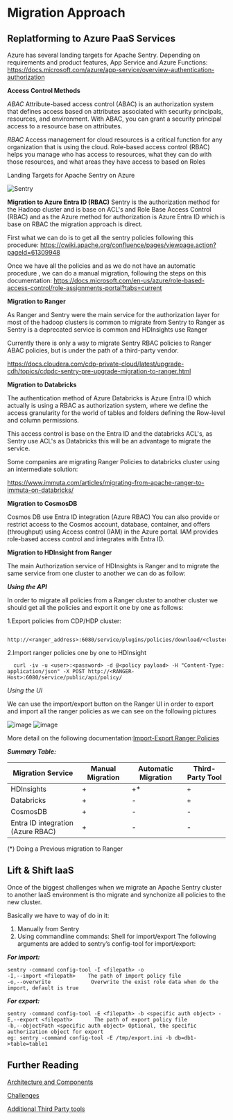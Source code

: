 # Migration Approach

## Replatforming to Azure PaaS Services ##

Azure has several landing targets for Apache Sentry. Depending on requirements and product features, App Service and Azure Functions:
https://docs.microsoft.com/azure/app-service/overview-authentication-authorization

**Access Control Methods** 

*ABAC*
Attribute-based access control (ABAC) is an authorization system that defines access based on attributes associated with security principals, resources, and environment. With ABAC, you can grant a security principal access to a resource base on attributes.

*RBAC*
Access management for cloud resources is a critical function for any organization that is using the cloud. Role-based access control (RBAC) helps you manage who has access to resources, what they can do with those resources, and what areas they have access to based on Roles

Landing Targets for Apache Sentry on Azure


![Sentry](https://user-images.githubusercontent.com/7907123/132818412-f2f22608-7dc9-4a9b-b26f-c18571634ba9.png)


**Migration to Azure Entra ID (RBAC)**
Sentry is the authorization method for the Hadoop cluster and is base on ACL's and Role Base Access Control (RBAC) and as the Azure method for authorization is Azure Entra ID which is base on RBAC the migration approach is direct.

First what we can do is to get all the sentry policies following this procedure:
https://cwiki.apache.org/confluence/pages/viewpage.action?pageId=61309948

Once we have all the policies  and as we do not have an automatic procedure , we can do a manual migration, following the steps on this documentation:
https://docs.microsoft.com/en-us/azure/role-based-access-control/role-assignments-portal?tabs=current

**Migration to Ranger**

As Ranger and Sentry were the main service for the authorization layer for most of the hadoop clusters is common to migrate from Sentry to Ranger as Sentry is a deprecated service is common and HDInsights use Ranger

Currently there is only a way to migrate Sentry RBAC policies to Ranger ABAC policies, but is under the path of a third-party vendor.

https://docs.cloudera.com/cdp-private-cloud/latest/upgrade-cdh/topics/cdpdc-sentry-pre-upgrade-migration-to-ranger.html


**Migration to Databricks**

The authentication method of Azure Databricks is Azure Entra ID which actually is using a RBAC as authorization system, where we define the access granularity for the world of tables and folders defining the Row-level and column permissions. 

This access control is base on the Entra ID and the databricks ACL's, as Sentry use ACL's as Databricks this will be an advantage to migrate the service. 

Some companies are migrating Ranger Policies to databricks cluster using an intermediate solution:

https://www.immuta.com/articles/migrating-from-apache-ranger-to-immuta-on-databricks/


**Migration to CosmosDB**

Cosmos DB use Entra ID integration (Azure RBAC)	You can also provide or restrict access to the Cosmos account, database, container, and offers (throughput) using Access control (IAM) in the Azure portal. IAM provides role-based access control and integrates with Entra ID.


**Migration to  HDInsight from Ranger**

The main Authorization service of HDInsights is Ranger and to migrate the same service from one cluster to another we can do as follow:

**_Using the API_**

In order to migrate all policies from a Ranger cluster to another cluster we should get all the policies and export it one by one as follows:

1.Export policies from CDP/HDP cluster:
```console
  http://<ranger_address>:6080/service/plugins/policies/download/<clustername>_hadoop
```
2.Import ranger policies one by one to HDInsight 
```console  
  curl -iv -u <user>:<password> -d @<policy payload> -H "Content-Type: application/json" -X POST http://<RANGER-Host>:6080/service/public/api/policy/
```  
*Using the UI*

We can use the import/export button on the Ranger UI in order to export and import all the ranger policies as we can see on the following pictures

![image](https://user-images.githubusercontent.com/7907123/125410503-3906c080-e3bd-11eb-9026-758cf6b1e81c.png)
![image](https://user-images.githubusercontent.com/7907123/125410524-3efca180-e3bd-11eb-939f-0042e67cf096.png)


More detail on the following documentation:[Import-Export Ranger Policies](https://cwiki.apache.org/confluence/display/RANGER/User+Guide+For+Import-Export)


***Summary Table:***

| Migration Service                      | Manual Migration                       | Automatic Migration | Third-Party Tool |
| ----------------------------------------- | ------------------------------------------------------------ | ------------------------------------------------------------ |------------------------------------------------------------ |
| HDInsights                         |      + |     +* |     + |
| Databricks                             |     + |     - |      + |
| CosmosDB |     + |     - |      - |
| Entra ID integration (Azure RBAC) |     + |     - |      - |

(*) Doing a Previous migration to Ranger




## Lift & Shift IaaS ##

Once of the biggest challenges when we migrate an Apache Sentry cluster to another IaaS environment is tho migrate and synchonize all policies to the new cluster.

Basically we have to way of do in it:

1. Manually from Sentry 
2. Using commandline commands:
Shell for import/export
The following arguments are added to sentry’s config-tool for import/export:

**_For import:_**

```
sentry -command config-tool -I <filepath> -o 
-I,--import <filepath>    The path of import policy file 
-o,--overwrite             Overwrite the exist role data when do the import, default is true
```

**_For export:_**

```
sentry -command config-tool -E <filepath> -b <specific auth object> -E,--export <filepath>       The path of export policy file 
-b,--objectPath <specific auth object> Optional, the specific authorization object for export 
eg: sentry -command config-tool -E /tmp/export.ini -b db=db1->table=table1
```

## Further Reading 

[Architecture and Components](architecture-and-components.md)

[Challenges](challenges.md)

[Additional Third Party tools](considerations.md)
